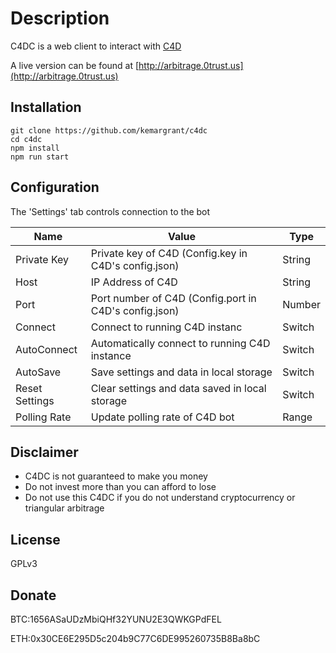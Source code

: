 # Description

C4DC is a web client to interact with [C4D](https://github.com/kemargrant/c4d)

A live version can be found at [http://arbitrage.0trust.us](http://arbitrage.0trust.us)
 
## Installation
```
git clone https://github.com/kemargrant/c4dc
cd c4dc
npm install
npm run start
```


## Configuration
The 'Settings' tab controls  connection to the bot

| Name | Value | Type
| ------ | ------ | ------ |
| Private Key | Private key of C4D (Config.key in C4D's config.json) | String
| Host | IP Address of C4D | String
| Port | Port number of C4D (Config.port in C4D's config.json) | Number
| Connect | Connect to running C4D instanc | Switch
| AutoConnect | Automatically connect to running C4D instance | Switch
| AutoSave | Save settings and data in local storage | Switch
| Reset Settings | Clear settings and data saved in local storage | Switch
| Polling Rate | Update polling rate of C4D bot | Range


## Disclaimer

- C4DC is not guaranteed to make you money
- Do not invest more than you can afford to lose
- Do not use this C4DC if you do not understand cryptocurrency or triangular arbitrage

License
----
GPLv3


Donate
------
BTC:1656ASaUDzMbiQHf32YUNU2E3QWKGPdFEL

ETH:0x30CE6E295D5c204b9C77C6DE995260735B8Ba8bC
